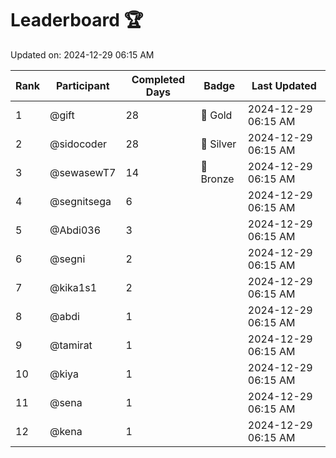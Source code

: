 # Leaderboard 🏆

Updated on: 2024-12-29 06:15 AM

| Rank | Participant       | Completed Days | Badge      | Last Updated         |
|------|-------------------|----------------|------------|----------------------|
| 1    | @gift             | 28             | 🏅 Gold     | 2024-12-29 06:15 AM |
| 2    | @sidocoder        | 28             | 🥈 Silver   | 2024-12-29 06:15 AM |
| 3    | @sewasewT7        | 14             | 🥉 Bronze   | 2024-12-29 06:15 AM |
| 4    | @segnitsega       | 6              |            | 2024-12-29 06:15 AM |
| 5    | @Abdi036          | 3              |            | 2024-12-29 06:15 AM |
| 6    | @segni            | 2              |            | 2024-12-29 06:15 AM |
| 7    | @kika1s1          | 2              |            | 2024-12-29 06:15 AM |
| 8    | @abdi             | 1              |            | 2024-12-29 06:15 AM |
| 9    | @tamirat          | 1              |            | 2024-12-29 06:15 AM |
| 10   | @kiya             | 1              |            | 2024-12-29 06:15 AM |
| 11   | @sena             | 1              |            | 2024-12-29 06:15 AM |
| 12   | @kena             | 1              |            | 2024-12-29 06:15 AM |
